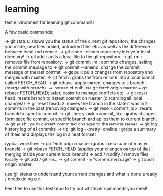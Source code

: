 # learning
test environment for learning git commands!

A few basic commands:

  -> git status: shows you the status of the curent git repository, the changes you made, new files added, untracked files etc. as well as the difference between local and remote.
  -> git clone <repository>: clones repository into your local directory!
  -> git add <filename>: adds a local file to the git repository.
  -> git rm <filename>: removes file from repository.
  -> git commit -m <message>: commits changes, setting the commit message to <message>
  -> git commit --amend: change the commit message of the last commit. 
  -> git pull: pulls changes from repository and merges with master.
  -> git fetch <remote> <branch>: grabs the <branch> from remote into a local branch called FETCH_HEAD
  -> git rebase: apply current changes to a branch (merge with branch).
  -> instead of pull: use git fetch origin master + git rebase FETCH_HEAD; safer, easier to manage conflicts etc.
  -> git reset head: resets branch to lastest commit on master (discarding all local changes!)
  -> git reset head~2: moves the branch in the state it was in 2 commits in the past (removing changes).
  -> git reset <commit_id>: resets branch to specific commit.
  -> git cherry-pick <commit_id> <branch>: grabs changes form specific commit, or specific branch and aplies them to current branch.
  -> git push <remote> <branch>: push current commited changes to the remote server.
  -> git log: history log of all commits!
  -> tip: git log --pretty=oneline : grabs a summary of them and displays the log in a neat format!
  
  typical workflow:
    -> git fetch origin master (grabs latest state of master branch)
    -> git rebase FETCH_HEAD (applies your changes on top of that - merging inside your current local branch)
    -> add / modify / remove files locally
    -> git add / git rm...
    -> git commit -m "commit message"
    -> git push origin master
  
  use git status to understand your current changes and what is done already / needs doing etc.
  
  Feel free to use this test repo to try out whatever commands you need!
